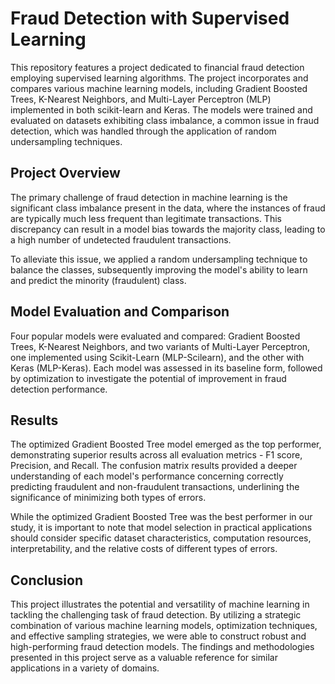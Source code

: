 
# Fraud Detection with Supervised Learning
This repository features a project dedicated to financial fraud detection employing supervised learning algorithms. The project incorporates and compares various machine learning models, including Gradient Boosted Trees, K-Nearest Neighbors, and Multi-Layer Perceptron (MLP) implemented in both scikit-learn and Keras. The models were trained and evaluated on datasets exhibiting class imbalance, a common issue in fraud detection, which was handled through the application of random undersampling techniques.

## Project Overview
The primary challenge of fraud detection in machine learning is the significant class imbalance present in the data, where the instances of fraud are typically much less frequent than legitimate transactions. This discrepancy can result in a model bias towards the majority class, leading to a high number of undetected fraudulent transactions.

To alleviate this issue, we applied a random undersampling technique to balance the classes, subsequently improving the model's ability to learn and predict the minority (fraudulent) class.

## Model Evaluation and Comparison
Four popular models were evaluated and compared: Gradient Boosted Trees, K-Nearest Neighbors, and two variants of Multi-Layer Perceptron, one implemented using Scikit-Learn (MLP-Scilearn), and the other with Keras (MLP-Keras). Each model was assessed in its baseline form, followed by optimization to investigate the potential of improvement in fraud detection performance.

## Results
The optimized Gradient Boosted Tree model emerged as the top performer, demonstrating superior results across all evaluation metrics - F1 score, Precision, and Recall. The confusion matrix results provided a deeper understanding of each model's performance concerning correctly predicting fraudulent and non-fraudulent transactions, underlining the significance of minimizing both types of errors.

While the optimized Gradient Boosted Tree was the best performer in our study, it is important to note that model selection in practical applications should consider specific dataset characteristics, computation resources, interpretability, and the relative costs of different types of errors.

## Conclusion
This project illustrates the potential and versatility of machine learning in tackling the challenging task of fraud detection. By utilizing a strategic combination of various machine learning models, optimization techniques, and effective sampling strategies, we were able to construct robust and high-performing fraud detection models. The findings and methodologies presented in this project serve as a valuable reference for similar applications in a variety of domains.
